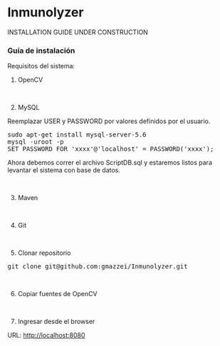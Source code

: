 # Inmunolyzer

INSTALLATION GUIDE UNDER CONSTRUCTION

### Guía de instalación

Requisitos del sistema:
<br/>

1) OpenCV
<br/>

2) MySQL

<p>Reemplazar USER y PASSWORD por valores definidos por el usuario.</p>

<pre>
sudo apt-get install mysql-server-5.6
mysql -uroot -p
SET PASSWORD FOR 'xxxx'@'localhost' = PASSWORD('xxxx'); 
</pre>
<p>Ahora debemos correr el archivo ScriptDB.sql y estaremos listos para levantar el sistema con base de datos.</p>
<br/>

3) Maven
<br/>

4) Git
<br/>

5) Clonar repositorio
<pre>
git clone git@github.com:gmazzei/Inmunolyzer.git
</pre>
<br/>

6) Copiar fuentes de OpenCV
<br/>

7) Ingresar desde el browser  
<p>URL: <a href="http://localhost:8080">http://localhost:8080</a></p>
